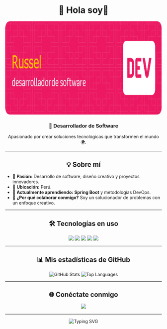 <div align="center">
   <h1>👋 Hola soy🌟</h1>
</div>

<div align="center">
  <img src="https://github.com/Corvussel/Corvussel/blob/main/github-header-image (1).png?raw=true" alt="Banner" style="height: 300px; width: auto; border-radius: 15px;">
</div>

  
<div align="center">
 
  <h3>🚀 Desarrollador de Software</h3>
  <p>Apasionado por crear soluciones tecnológicas que transformen el mundo 🌍.</p>
</div>

---

<div align="center">
  <h2>💡 Sobre mí</h2>
</div>

- 🎯 **Pasión:** Desarrollo de software, diseño creativo y proyectos innovadores.  
- 📍 **Ubicación:** Perú.  
- 🌱 **Actualmente aprendiendo:** **Spring Boot** y metodologías DevOps.  
- 💬 **¿Por qué colaborar conmigo?** Soy un solucionador de problemas con un enfoque creativo.  

---

<div align="center">
  <h2>🛠️ Tecnologías en uso</h2>
</div>

<div align="center">
  <img src="https://img.shields.io/badge/Java-ED8B00?style=for-the-badge&logo=java&logoColor=white">
  <img src="https://img.shields.io/badge/C%23-239120?style=for-the-badge&logo=csharp&logoColor=white">
  <img src="https://img.shields.io/badge/HTML5-E34F26?style=for-the-badge&logo=html5&logoColor=white">
  <img src="https://img.shields.io/badge/CSS3-1572B6?style=for-the-badge&logo=css3&logoColor=white">
  <img src="https://img.shields.io/badge/JavaScript-F7DF1E?style=for-the-badge&logo=javascript&logoColor=black">
</div>

---

<div align="center">
  <h2>📊 Mis estadísticas de GitHub</h2>
</div>

<div align="center">
  <img src="https://github-readme-stats.vercel.app/api?username=Corvussel&show_icons=true&theme=tokyonight" alt="GitHub Stats" width="48%">
  <img src="https://github-readme-stats.vercel.app/api/top-langs/?username=Corvussel&layout=compact&theme=tokyonight" alt="Top Languages" width="48%">
</div>

---

<div align="center">
  <h2>🌐 Conéctate conmigo</h2>
  <a href="mailto:russelfloressolano900@gmail.com">
    <img src="https://img.shields.io/badge/Email-D14836?style=for-the-badge&logo=gmail&logoColor=white">
  </a> 
</div>

---

<div align="center">
  <img src="https://readme-typing-svg.herokuapp.com?font=Fira+Code&size=22&pause=1000&color=36BCF7&width=435&lines=🌟+Transformando+ideas+en+código+🌟;💻+Desarrollo+tecnológico+con+propósito+💻;🚀+Innovación+y+creatividad+🚀;" alt="Typing SVG">
</div>
